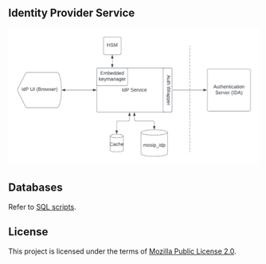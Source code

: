 ## Identity Provider Service

![](/docs/IdP-service-basic-flow.png)


## Databases
Refer to [SQL scripts](db_scripts/mosip_idp).

## License
This project is licensed under the terms of [Mozilla Public License 2.0](LICENSE).
